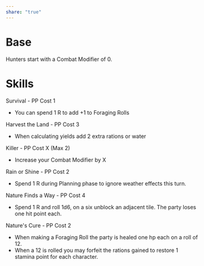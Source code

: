 ```yaml
---
share: "true"
---
```




# Base

Hunters start with a Combat Modifier of 0.

# Skills

Survival - PP Cost 1
- You can spend 1 R to add +1 to Foraging Rolls

Harvest the Land - PP Cost 3
- When calculating yields add 2 extra rations or water

Killer - PP Cost X (Max 2)
- Increase your Combat Modifier by X

Rain or Shine  - PP Cost 2
- Spend 1 R during Planning phase to ignore weather effects this turn.

Nature Finds a Way - PP Cost 4
- Spend 1 R and roll 1d6, on a six unblock an adjacent tile. The party loses one hit point each.

Nature's Cure - PP Cost 2
- When making a Foraging Roll the party is healed one hp each on a roll of 12.
- When a 12 is rolled you may forfeit the rations gained to restore 1 stamina point for each character.

